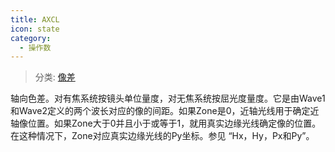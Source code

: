 ```yaml
---
title: AXCL
icon: state
category:
  - 操作数
---
```


> 分类: [像差](/hb/operands/131/885/  "Zemax 操作数 像差")

轴向色差。对有焦系统按镜头单位量度，对无焦系统按屈光度量度。它是由Wave1和Wave2定义的两个波长对应的像的间距。如果Zone是0，近轴光线用于确定近轴像位置。如果Zone大于0并且小于或等于1，就用真实边缘光线确定像的位置。在这种情况下，Zone对应真实边缘光线的Py坐标。参见 “Hx，Hy，Px和Py”。